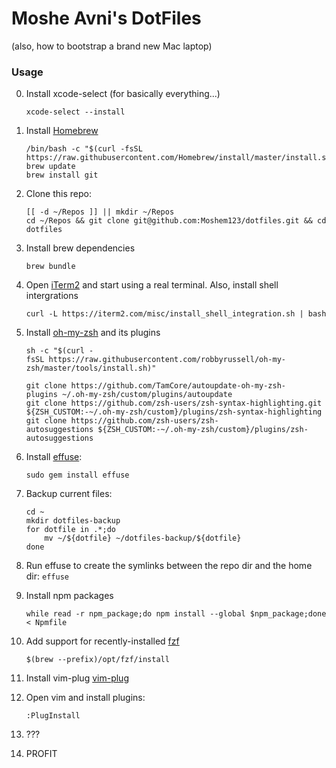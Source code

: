 # Moshe Avni's DotFiles

(also, how to bootstrap a brand new Mac laptop)

### Usage

0. Install xcode-select (for basically everything...)

    ```
    xcode-select --install
    ```

1. Install [Homebrew](https://brew.sh/)

    ```
    /bin/bash -c "$(curl -fsSL https://raw.githubusercontent.com/Homebrew/install/master/install.sh)"
    brew update
    brew install git
    ```

2. Clone this repo:

    ```
    [[ -d ~/Repos ]] || mkdir ~/Repos
    cd ~/Repos && git clone git@github.com:Moshem123/dotfiles.git && cd dotfiles
    ```

3. Install brew dependencies

    ```
    brew bundle
    ```

4. Open [iTerm2](https://www.iterm2.com/) and start using a real terminal. Also, install shell intergrations

    ```
    curl -L https://iterm2.com/misc/install_shell_integration.sh | bash
    ```
5. Install [oh-my-zsh](https://github.com/ohmyzsh/ohmyzsh) and its plugins

    ```
    sh -c "$(curl -fsSL https://raw.githubusercontent.com/robbyrussell/oh-my-zsh/master/tools/install.sh)"
     
    git clone https://github.com/TamCore/autoupdate-oh-my-zsh-plugins ~/.oh-my-zsh/custom/plugins/autoupdate
    git clone https://github.com/zsh-users/zsh-syntax-highlighting.git ${ZSH_CUSTOM:-~/.oh-my-zsh/custom}/plugins/zsh-syntax-highlighting
    git clone https://github.com/zsh-users/zsh-autosuggestions ${ZSH_CUSTOM:-~/.oh-my-zsh/custom}/plugins/zsh-autosuggestions
    ```

6. Install [effuse](https://github.com/jeromelefeuvre/effuse):

    ```
    sudo gem install effuse
    ```

7. Backup current files:

    ```
    cd ~
    mkdir dotfiles-backup
    for dotfile in .*;do
        mv ~/${dotfile} ~/dotfiles-backup/${dotfile}
    done

    ```
8. Run effuse to create the symlinks between the repo dir and the home dir: `effuse`

9. Install npm packages

    ```
    while read -r npm_package;do npm install --global $npm_package;done < Npmfile
    ```

10. Add support for recently-installed [fzf](https://github.com/junegunn/fzf)

    ```
    $(brew --prefix)/opt/fzf/install
    ```

11. Install vim-plug [vim-plug](https://github.com/junegunn/vim-plug)

12. Open vim and install plugins:

    ```
    :PlugInstall
    ```

13. ???

14. PROFIT
